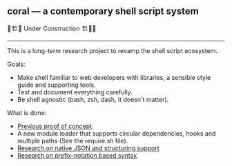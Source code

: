 coral — a contemporary shell script system
------------------------------------------

👷🏗🚧 Under Construction 🏗🚧👷

---

This is a long-term research project to revamp the shell script ecosystem.

Goals:

 - Make shell familiar to web developers with libraries, a sensible style
   guide and supporting tools.
 - Test and document everything carefully.
 - Be shell agnostic (bash, zsh, dash, it doesn't matter).

What is done:

 - [Previous proof of concept](https://github.com/Mosai/workshop).
 - A new module loader that supports circular dependencies, hooks and multiple
   paths (See the require.sh file).
 - [Research on native JSON and structuring support](https://gist.github.com/alganet/143cf0d2fbdc2a3493ae2f8b60e0fe85)
 - [Research on prefix-notation based syntax](https://gist.github.com/alganet/537cd770e31ce41ac20129f7f90c08aa)

